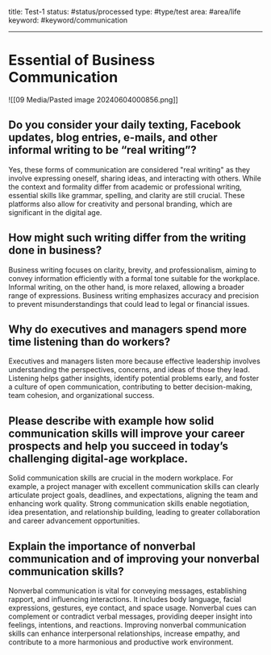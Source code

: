 
title: Test-1
status: #status/processed 
type: #type/test 
area: #area/life 
keyword: #keyword/communication

---

# Essential of Business Communication

![[09 Media/Pasted image 20240604000856.png]]


## Do you consider your daily texting, Facebook updates, blog entries, e-mails, and other informal writing to be “real writing”?

Yes, these forms of communication are considered "real writing" as they involve expressing oneself, sharing ideas, and interacting with others. While the context and formality differ from academic or professional writing, essential skills like grammar, spelling, and clarity are still crucial. These platforms also allow for creativity and personal branding, which are significant in the digital age.
   

## How might such writing differ from the writing done in business?

Business writing focuses on clarity, brevity, and professionalism, aiming to convey information efficiently with a formal tone suitable for the workplace. Informal writing, on the other hand, is more relaxed, allowing a broader range of expressions. Business writing emphasizes accuracy and precision to prevent misunderstandings that could lead to legal or financial issues.
  

## Why do executives and managers spend more time listening than do workers?

Executives and managers listen more because effective leadership involves understanding the perspectives, concerns, and ideas of those they lead. Listening helps gather insights, identify potential problems early, and foster a culture of open communication, contributing to better decision-making, team cohesion, and organizational success.


## Please describe with example how solid communication skills will improve your career prospects and help you succeed in today’s challenging digital-age workplace.

Solid communication skills are crucial in the modern workplace. For example, a project manager with excellent communication skills can clearly articulate project goals, deadlines, and expectations, aligning the team and enhancing work quality. Strong communication skills enable negotiation, idea presentation, and relationship building, leading to greater collaboration and career advancement opportunities.


## Explain the importance of nonverbal communication and of improving your nonverbal communication skills?

Nonverbal communication is vital for conveying messages, establishing rapport, and influencing interactions. It includes body language, facial expressions, gestures, eye contact, and space usage. Nonverbal cues can complement or contradict verbal messages, providing deeper insight into feelings, intentions, and reactions. Improving nonverbal communication skills can enhance interpersonal relationships, increase empathy, and contribute to a more harmonious and productive work environment.
     